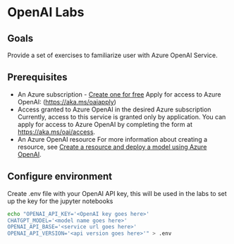 # OpenAI Labs

## Goals

Provide a set of exercises to familiarize user with Azure OpenAI Service.

## Prerequisites

- An Azure subscription - [Create one for free](https://azure.microsoft.com/free/cognitive-services)
Apply for access to Azure OpenAI: (https://aka.ms/oaiapply)
- Access granted to Azure OpenAI in the desired Azure subscription
  Currently, access to this service is granted only by application. You can apply for access to Azure OpenAI by completing the form at <https://aka.ms/oai/access>. 
- An Azure OpenAI resource
  For more information about creating a resource, see [Create a resource and deploy a model using Azure OpenAI](https://learn.microsoft.com/en-us/azure/cognitive-services/openai/how-to/create-resource).

## Configure environment

Create .env file with your OpenAI API key, this will be used in the labs to set up the key for the jupyter notebooks
  
```bash
echo "OPENAI_API_KEY='<OpenAI key goes here>'
CHATGPT_MODEL='<model name goes here>'
OPENAI_API_BASE='<service url goes here>'
OPENAI_API_VERSION='<api version goes here>'" > .env
```
